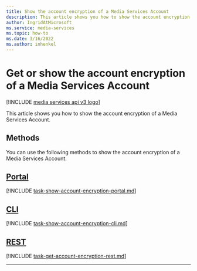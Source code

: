 ```yaml
---
title: Show the account encryption of a Media Services Account
description: This article shows you how to show the account encryption of a Media Services Account.
author: IngridAtMicrosoft
ms.service: media-services
ms.topic: how-to
ms.date: 3/16/2022
ms.author: inhenkel
---
```

# Get or show the account encryption of a Media Services Account

[!INCLUDE [media services api v3 logo](./includes/v3-hr.md)]

This article shows you how to show the account encryption of a Media Services Account.

## Methods

You can use the following methods to show the account encryption of a Media Services Account.

## [Portal](#tab/portal/)

[!INCLUDE [task-show-account-encryption-portal.md](./includes/task-show-account-encryption-portal.md)]

## [CLI](#tab/cli/)

[!INCLUDE [task-show-account-encryption-cli.md](./includes/task-show-account-encryption-cli.md)]

## [REST](#tab/rest/)

[!INCLUDE [task-get-account-encryption-rest.md](./includes/task-show-account-encryption-rest.md)]

---
